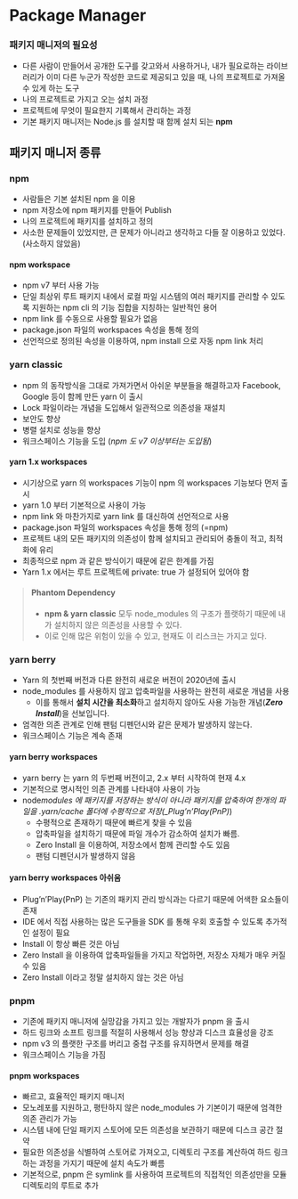 # Package Manager

### 패키지 매니저의 필요성

- 다른 사람이 만들어서 공개한 도구를 갖고와서 사용하거나, 내가 필요로하는 라이브러리가 이미 다른 누군가 작성한 코드로 제공되고 있을 때, 나의 프로젝트로 가져올 수 있게 하는 도구
- 나의 프로젝트로 가지고 오는 설치 과정
- 프로젝트에 무엇이 필요한지 기록해서 관리하는 과정
- 기본 패키지 매니저는 Node.js 를 설치할 때 함께 설치 되는 **npm**

## 패키지 매니저 종류

### npm

- 사람들은 기본 설치된 npm 을 이용
- npm 저장소에 npm 패키지를 만들어 Publish
- 나의 프로젝트에 패키지를 설치하고 정의
- 사소한 문제들이 있었지만, 큰 문제가 아니라고 생각하고 다들 잘 이용하고 있었다. (사소하지 않았음)

#### npm workspace

- npm v7 부터 사용 가능
- 단일 최상위 루트 패키지 내에서 로컬 파일 시스템의 여러 패키지를 관리할 수 있도록 지원하는 npm cli 의 기능 집합을 지칭하는 일반적인 용어
- npm link 를 수동으로 사용할 필요가 없음
- package.json 파일의 workspaces 속성을 통해 정의
- 선언적으로 정의된 속성을 이용하여, npm install 으로 자동 npm link 처리

### yarn classic

- npm 의 동작방식을 그대로 가져가면서 아쉬운 부분들을 해결하고자 Facebook, Google 등이 함께 만든 yarn 이 출시
- Lock 파일이라는 개념을 도입해서 일관적으로 의존성을 재설치
- 보안도 향상
- 병렬 설치로 성능을 향상
- 워크스페이스 기능을 도입 (_npm 도 v7 이상부터는 도입됨_)

#### yarn 1.x workspaces

- 시기상으로 yarn 의 workspaces 기능이 npm 의 workspaces 기능보다 먼저 출시
- yarn 1.0 부터 기본적으로 사용이 가능
- npm link 와 마찬가지로 yarn link 를 대신하여 선언적으로 사용
- package.json 파일의 workspaces 속성을 통해 정의 (=npm)
- 프로젝트 내의 모든 패키지의 의존성이 함께 설치되고 관리되어 충돌이 적고, 최적화에 유리
- 최종적으로 npm 과 같은 방식이기 때문에 같은 한계를 가짐
- Yarn 1.x 에서는 루트 프로젝트에 private: true 가 설정되어 있어야 함

> #### Phantom Dependency
>
> - **npm & yarn classic** 모두 node_modules 의 구조가 플랫하기 때문에 내가 설치하지 않은 의존성을 사용할 수 있다.
> - 이로 인해 많은 위험이 있을 수 있고, 현재도 이 리스크는 가지고 있다.

### yarn berry

- Yarn 의 첫번째 버전과 다른 완전히 새로운 버전이 2020년에 출시
- node_modules 를 사용하지 않고 압축파일을 사용하는 완전히 새로운 개념을 사용
  - 이를 통해서 **설치 시간을 최소화**하고 설치하지 않아도 사용 가능한 개념(**_Zero Install_**)을 선보입니다.
- 엄격한 의존 관계로 인해 팬텀 디펜던시와 같은 문제가 발생하지 않는다.
- 워크스페이스 기능은 계속 존재

#### yarn berry workspaces

- yarn berry 는 yarn 의 두번째 버전이고, 2.x 부터 시작하여 현재 4.x
- 기본적으로 명시적인 의존 관계를 나타내야 사용이 가능
- node*modules 에 패키지를 저장하는 방식이 아니라 패키지를 압축하여 한개의 파일을 .yarn/cache 폴더에 수평적으로 저장(\_Plug’n’Play(PnP)*)
  - 수평적으로 존재하기 때문에 빠르게 찾을 수 있음
  - 압축파일을 설치하기 때문에 파일 개수가 감소하여 설치가 빠름.
  - Zero Install 을 이용하여, 저장소에서 함께 관리할 수도 있음
  - 팬텀 디펜던시가 발생하지 않음

#### yarn berry workspaces 아쉬움

- Plug’n’Play(PnP) 는 기존의 패키지 관리 방식과는 다르기 때문에 어색한 요소들이 존재
- IDE 에서 직접 사용하는 많은 도구들을 SDK 를 통해 우회 호출할 수 있도록 추가적인 설정이 필요
- Install 이 항상 빠른 것은 아님
- Zero Install 을 이용하여 압축파일들을 가지고 작업하면, 저장소 자체가 매우 커질 수 있음
- Zero Install 이라고 정말 설치하지 않는 것은 아님

### pnpm

- 기존에 패키지 매니저에 실망감을 가지고 있는 개발자가 pnpm 을 출시
- 하드 링크와 소프트 링크를 적절히 사용해서 성능 향상과 디스크 효율성을 강조
- npm v3 의 플랫한 구조를 버리고 중첩 구조를 유지하면서 문제를 해결
- 워크스페이스 기능을 가짐

#### pnpm workspaces

- 빠르고, 효율적인 패키지 매니저
- 모노레포를 지원하고, 평탄하지 않은 node_modules 가 기본이기 때문에 엄격한 의존 관리가 가능
- 시스템 내에 단일 패키지 스토어에 모든 의존성을 보관하기 때문에 디스크 공간 절약
- 필요한 의존성을 식별하여 스토어로 가져오고, 디렉토리 구조를 계산하여 하드 링크하는 과정을 가지기 때문에 설치 속도가 빠름
- 기본적으로, pnpm 은 symlink 를 사용하여 프로젝트의 직접적인 의존성만을 모듈 디렉토리의 루트로 추가

